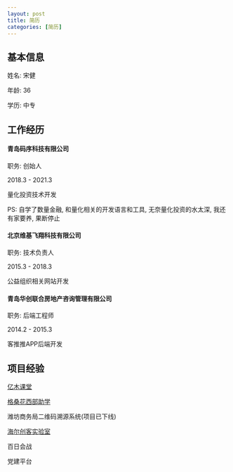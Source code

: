 ```yaml
---
layout: post
title: 简历
categories: [简历]
---
```


## 基本信息

姓名: 宋健

年龄: 36

学历: 中专

## 工作经历

#### 青岛码序科技有限公司

职务: 创始人

2018.3 - 2021.3

量化投资技术开发

PS: 自学了数量金融, 和量化相关的开发语言和工具, 无奈量化投资的水太深, 我还有家要养, 果断停止

#### 北京维基飞翔科技有限公司

职务: 技术负责人

2015.3 - 2018.3

公益组织相关网站开发

#### 青岛华创联合房地产咨询管理有限公司

职务: 后端工程师

2014.2 - 2015.3

客推推APP后端开发

## 项目经验

[亿木课堂](http://www.ymooc.com.cn/)

[格桑花西部助学](http://www.gesanghua.org/)

潍坊商务局二维码溯源系统(项目已下线)

[海尔创客实验室](http://lab.haier.com/)

百日会战

党建平台

